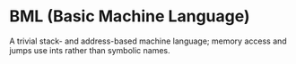 # BML (Basic Machine Language)
A trivial stack- and address-based machine language; memory access and jumps use ints rather than symbolic names.